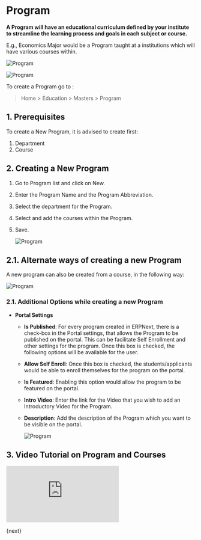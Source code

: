 <!-- add-breadcrumbs -->
# Program

**A Program will have an educational curriculum defined by your institute to streamline the learning process and goals in each subject or course.**

E.g., Economics Major would be a Program taught at a institutions which will have various courses within.

![Program](/docs/assets/img/education/education-program-workflow.png)

![Program](/docs/assets/img/education/education-program-2.png)

To create a Program go to :

> Home > Education > Masters > Program

## 1. Prerequisites

To create a New Program, it is advised to create first:

1. Department
2. Course

## 2. Creating a New Program

1. Go to Program list and click on New.
2. Enter the Program Name and the Program Abbreviation.
3. Select the department for the Program.
4. Select and add the courses within the Program.
5. Save.

    ![Program](/docs/assets/img/education/education-program-1.gif)

## 2.1. Alternate ways of creating a new Program

A new program can also be created from a course, in the following way:

![Program](/docs/assets/img/education/education-program-3.gif)

### 2.1. Additional Options while creating a new Program

* **Portal Settings**

    * **Is Published**: For every program created in ERPNext, there is a check-box in the Portal settings, that allows the Program to be published on the portal. This can be facilitate Self Enrollment and other settings for the program. Once this box is checked, the following options will be available for the user.
    * **Allow Self Enroll**: Once this box is checked, the students/applicants would be able to enroll themselves for the program on the portal.
    * **Is Featured**: Enabling this option would allow the program to  be featured on the portal.
    * **Intro Video**: Enter the link for the Video that you wish to add an Introductory Video for the Program.
    * **Description**: Add the description of the Program which you want to be visible on the portal.

        ![Program](/docs/assets/img/education/education-program-4.png)

## 3. Video Tutorial on Program and Courses

<div>  
    <div class='embed-container'>
        <iframe src='https://www.youtube.com/embed//1ueE4seFTp8?end=70' frameborder='0' allowfullscreen>
        </iframe>
    </div>
</div>    

{next}